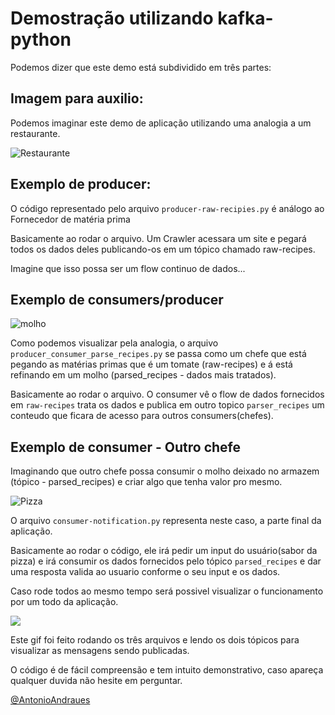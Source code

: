 # Demostração utilizando kafka-python
Podemos dizer que este demo está subdividido em três partes:
## Imagem para auxilio:
Podemos imaginar este demo de aplicação utilizando uma analogia a um restaurante.

![Restaurante](https://p70.f4.n0.cdn.getcloudapp.com/items/bLup9Gmj/Image+2019-11-18+at+9.18.05+PM.png?v=8dfd72e634760f8f381042dbbf5518e2)

## Exemplo de producer:

O código representado pelo arquivo `producer-raw-recipies.py` é análogo ao Fornecedor de matéria prima

Basicamente ao rodar o arquivo. Um Crawler acessara um site e pegará todos os dados deles publicando-os em um tópico chamado raw-recipes.

Imagine que isso possa ser um flow continuo de dados...

## Exemplo de consumers/producer
![molho](https://p70.f4.n0.cdn.getcloudapp.com/items/xQuv20bL/Image+2019-11-18+at+9.25.59+PM.png?v=7f9320cfc520a080518ef90f30060cea)

Como podemos visualizar pela analogia, o arquivo `producer_consumer_parse_recipes.py` se passa como um chefe que está pegando as matérias primas que é um tomate (raw-recipes) e á está refinando em um molho (parsed_recipes - dados mais tratados). 

Basicamente ao rodar o arquivo. O consumer vê o flow de dados fornecidos em `raw-recipes` trata os dados e publica em outro topico `parser_recipes` um conteudo que ficara de acesso para outros consumers(chefes).

## Exemplo de consumer - Outro chefe 
Imaginando que outro chefe possa consumir o molho deixado no armazem (tópico - parsed_recipes) e criar algo que tenha valor pro mesmo.

![Pizza](https://p70.f4.n0.cdn.getcloudapp.com/items/RBu0jXZg/Image+2019-11-18+at+9.34.08+PM.png?v=f639fae6610a6810127672a8197934fd
)

O arquivo `consumer-notification.py` representa neste caso, a parte final da aplicação. 

Basicamente ao rodar o código, ele irá pedir um input do usuário(sabor da pizza) e irá consumir os dados fornecidos pelo tópico `parsed_recipes` e dar uma resposta valida ao usuario conforme o seu input e os dados.

Caso rode todos ao mesmo tempo será possivel visualizar o funcionamento por um todo da aplicação.

![](https://i.imgur.com/yU67Msf.gif)

Este gif foi feito rodando os três arquivos e lendo os dois tópicos para visualizar as mensagens sendo publicadas.

O código é de fácil compreensão e tem intuito demonstrativo, caso apareça qualquer duvida não hesite em perguntar.  

[@AntonioAndraues]( https://github.com/AntonioAndraues )







